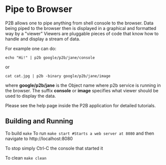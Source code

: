 # Pipe to Browser
P2B allows one to pipe anything from shell console to the browser. Data being piped to the browser then is displayed in a graphical and formatted way by a "viewer" Viewers are pluggable pieces of code that know how to handle and display a stream of data.

For example one can do:

``
echo "Hi!" | p2b google/p2b/jane/console
``

or

``
cat cat.jpg | p2b -binary google/p2b/jane/image
``

where **google/p2b/jane** is the Object name where p2b service is running in the browser. The suffix **console** or **image** specifies what viewer should be used to display the data.

Please see the help page inside the P2B application for detailed tutorials.

## Building and Running
To build
``
make
``
To run
``
make start #Starts a web server at 8080
``
and then navigate to http://localhost:8080

To stop simply Ctrl-C the console that started it

To clean
``
make clean
``
